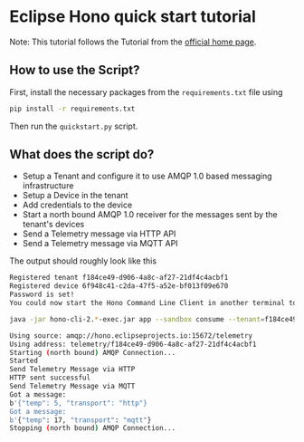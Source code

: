 # Eclipse Hono quick start tutorial

Note: This tutorial follows the Tutorial from the [official home page](https://www.eclipse.org/hono/docs/getting-started/).

## How to use the Script?

First, install the necessary packages from the `requirements.txt` file using

```bash
pip install -r requirements.txt
```

Then run the `quickstart.py` script.

## What does the script do?

* Setup a Tenant and configure it to use AMQP 1.0 based messaging infrastructure
* Setup a Device in the tenant
* Add credentials to the device
* Start a north bound AMQP 1.0 receiver for the messages sent by the tenant's devices
* Send a Telemetry message via HTTP API
* Send a Telemetry message via MQTT API 

The output should roughly look like this

```bash
Registered tenant f184ce49-d906-4a8c-af27-21df4c4acbf1
Registered device 6f948c41-c2da-47f5-a52e-bf013f09e670
Password is set!
You could now start the Hono Command Line Client in another terminal to consume messages from devices:

java -jar hono-cli-2.*-exec.jar app --sandbox consume --tenant=f184ce49-d906-4a8c-af27-21df4c4acbf1

Using source: amqp://hono.eclipseprojects.io:15672/telemetry
Using address: telemetry/f184ce49-d906-4a8c-af27-21df4c4acbf1
Starting (north bound) AMQP Connection...
Started
Send Telemetry Message via HTTP
HTTP sent successful
Send Telemetry Message via MQTT
Got a message:
b'{"temp": 5, "transport": "http"}
Got a message:
b'{"temp": 17, "transport": "mqtt"}
Stopping (north bound) AMQP Connection...
```